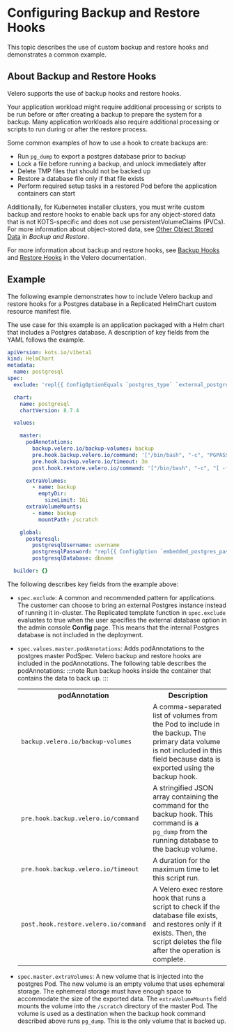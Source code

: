 # Configuring Backup and Restore Hooks

This topic describes the use of custom backup and restore hooks and demonstrates a common example.

## About Backup and Restore Hooks

Velero supports the use of backup hooks and restore hooks.

Your application workload might require additional processing or scripts to be run before or after creating a backup to prepare the system for a backup. Many application workloads also require additional processing or scripts to run during or after the restore process.

Some common examples of how to use a hook to create backups are:
- Run `pg_dump` to export a postgres database prior to backup
- Lock a file before running a backup, and unlock immediately after
- Delete TMP files that should not be backed up
- Restore a database file only if that file exists
- Perform required setup tasks in a restored Pod before the application containers can start

Additionally, for Kubernetes installer clusters, you must write custom backup and restore hooks to enable back ups for any object-stored data that is not KOTS-specific and does not use persistentVolumeClaims (PVCs). For more information about object-stored data, see [Other Object Stored Data](snapshots-overview#other-object-stored-data) in _Backup and Restore_.

For more information about backup and restore hooks, see [Backup Hooks](https://velero.io/docs/v1.10/backup-hooks/) and [Restore Hooks](https://velero.io/docs/v1.10/restore-hooks) in the Velero documentation.

## Example

The following example demonstrates how to include Velero backup and restore hooks for a Postgres database in a Replicated HelmChart custom resource manifest file.

The use case for this example is an application packaged with a Helm chart that includes a Postgres database. A description of key fields from the YAML follows the example.

```yaml
apiVersion: kots.io/v1beta1
kind: HelmChart
metadata:
  name: postgresql
spec:
  exclude: 'repl{{ ConfigOptionEquals `postgres_type` `external_postgres` }}'

  chart:
    name: postgresql
    chartVersion: 8.7.4

  values:

    master:
      podAnnotations:
        backup.velero.io/backup-volumes: backup
        pre.hook.backup.velero.io/command: '["/bin/bash", "-c", "PGPASSWORD=$POSTGRES_PASSWORD pg_dump -U username -d dbname -h 127.0.0.1 > /scratch/backup.sql"]'
        pre.hook.backup.velero.io/timeout: 3m
        post.hook.restore.velero.io/command: '["/bin/bash", "-c", "[ -f \"/scratch/backup.sql\" ] && PGPASSWORD=$POSTGRES_PASSWORD psql -U username -h 127.0.0.1 -d dbname -f /scratch/backup.sql && rm -f /scratch/backup.sql;"]'

      extraVolumes:
        - name: backup
          emptyDir:
            sizeLimit: 1Gi
      extraVolumeMounts:
        - name: backup
          mountPath: /scratch

    global:
      postgresql:
        postgresqlUsername: username
        postgresqlPassword: "repl{{ ConfigOption `embedded_postgres_password` }}"
        postgresqlDatabase: dbname

  builder: {}

```

The following describes key fields from the example above:

* `spec.exclude`: A common and recommended pattern for applications. The customer can choose to bring an external Postgres instance instead of running it in-cluster. The Replicated template function in `spec.exclude` evaluates to true when the user specifies the external database option in the admin console **Config** page. This means that the internal Postgres database is not included in the deployment.

* `spec.values.master.podAnnotations`: Adds podAnnotations to the postgres master PodSpec. Velero backup and restore hooks are included in the podAnnotations. The following table describes the podAnnotations:
:::note
Run backup hooks inside the container that contains the data to back up.
:::

   <table>
     <tr>
       <th>podAnnotation</th>
       <th>Description</th>
     </tr>
     <tr>
       <td><code>backup.velero.io/backup-volumes</code></td>
       <td>A comma-separated list of volumes from the Pod to include in the backup. The primary data volume is not included in this field because data is exported using the backup hook.</td>
     </tr>
     <tr>
       <td><code>pre.hook.backup.velero.io/command</code></td>
       <td>A stringified JSON array containing the command for the backup hook.
       This command is a <code>pg_dump</code> from the running database to the backup volume.</td>
     </tr>
     <tr>
       <td><code>pre.hook.backup.velero.io/timeout</code></td>
       <td>A duration for the maximum time to let this script run.</td>
     </tr>
     <tr>
       <td><code>post.hook.restore.velero.io/command</code></td>
       <td>A Velero exec restore hook that runs a script to check if the database file exists, and restores only if it exists. Then, the script deletes the file after the operation is complete.</td>
     </tr>
   </table>

* `spec.master.extraVolumes`: A new volume that is injected into the postgres Pod. The new volume is an empty volume that uses ephemeral storage. The ephemeral storage must have enough space to accommodate the size of the exported data.
The `extraVolumeMounts` field mounts the volume into the `/scratch` directory of the master Pod. The volume is used as a destination when the backup hook command described above runs `pg_dump`. This is the only volume that is backed up.
